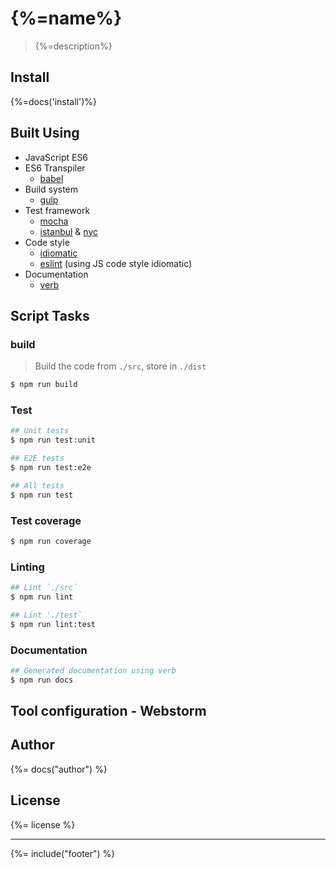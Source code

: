 # {%=name%}
> {%=description%}

## Install
{%=docs('install')%}

## Built Using

* JavaScript ES6
* ES6 Transpiler
  * [babel](https://babeljs.io/)
* Build system
  * [gulp](http://gulpjs.com/)
* Test framework
  * [mocha](https://mochajs.org/)
  * [istanbul](https://istanbul.js.org/) & [nyc](https://github.com/istanbuljs/nyc)
* Code style
  * [idiomatic](https://github.com/rwaldron/idiomatic.js/)
  * [eslint](http://eslint.org/) (using JS code style idiomatic)
* Documentation
  * [verb](https://github.com/verbose/verb)

## Script Tasks
### build

> Build the code from `./src`, store in `./dist`

```sh
$ npm run build
```

### Test

```sh
## Unit tests
$ npm run test:unit

## E2E tests
$ npm run test:e2e

## All tests
$ npm run test
```

### Test coverage

```sh
$ npm run coverage
```

### Linting

```sh
## Lint `./src`
$ npm run lint

## Lint './test`
$ npm run lint:test
```

### Documentation

```sh
## Generated documentation using verb
$ npm run docs
```

## Tool configuration - Webstorm



## Author
{%= docs("author") %}

## License
{%= license %}

***

{%= include("footer") %}
